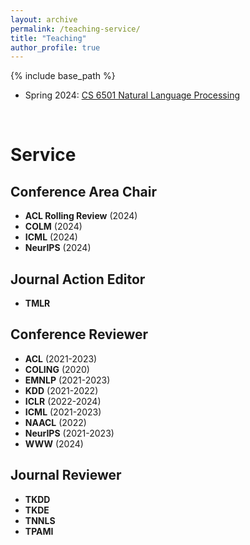 ```yaml
---
layout: archive
permalink: /teaching-service/
title: "Teaching"
author_profile: true
---
```


{% include base_path %}

* Spring 2024: [CS 6501 Natural Language Processing](https://yumeng5.github.io/teaching/2024-spring-cs6501)


<br/>

# Service

## Conference Area Chair
* **ACL Rolling Review** (2024)
* **COLM** (2024)
* **ICML** (2024)
* **NeurIPS** (2024)

## Journal Action Editor
* **TMLR**

## Conference Reviewer
* **ACL** (2021-2023)
* **COLING** (2020)
* **EMNLP** (2021-2023)
* **KDD** (2021-2022)
* **ICLR** (2022-2024)
* **ICML** (2021-2023)
* **NAACL** (2022)
* **NeurIPS** (2021-2023)
* **WWW** (2024)

## Journal Reviewer
* **TKDD**
* **TKDE**
* **TNNLS**
* **TPAMI**
